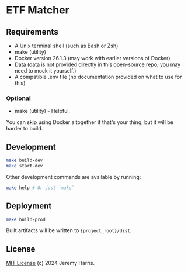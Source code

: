 # ETF Matcher

## Requirements

  - A Unix terminal shell (such as Bash or Zsh)
  - make (utility)
  - Docker version 26.1.3 (may work with earlier versions of Docker)
  - Data (data is not provided directly in this open-source repo; you may need to mock it yourself.)
  - A compatible .env file (no documentation provided on what to use for this)

### Optional

  - make (utility) - Helpful.

You can skip using Docker altogether if that's your thing, but it will be harder to build.

## Development

```bash
make build-dev
make start-dev
```

Other development commands are available by running:

```bash
make help # Or just `make`
```

## Deployment

```bash
make build-prod
```

Built artifacts will be written to `{project_root}/dist`.

## License

[MIT License](LICENSE) (c) 2024 Jeremy Harris.
